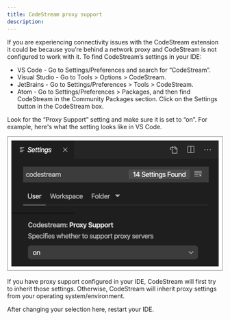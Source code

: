```yaml
---
title: CodeStream proxy support
description:
---
```


If you are experiencing connectivity issues with the CodeStream extension it
could be because you’re behind a network proxy and CodeStream is not configured
to work with it. To find CodeStream’s settings in your IDE:

* VS Code - Go to Settings/Preferences and search for “CodeStream”.
* Visual Studio - Go to Tools > Options > CodeStream.
* JetBrains - Go to Settings/Preferences > Tools > CodeStream.
* Atom - Go to Settings/Preferences > Packages, and then find CodeStream in the
  Community Packages section. Click on the Settings button in the CodeStream
  box.

Look for the “Proxy Support” setting and make sure it is set to “on”. For
example, here's what the setting looks like in VS Code.

![Proxy Settings](../assets/images/ProxySettings.png)

If you have proxy support configured in your IDE, CodeStream will first try to
inherit those settings. Otherwise, CodeStream will inherit proxy settings from
your operating system/environment.

After changing your selection here, restart your IDE.